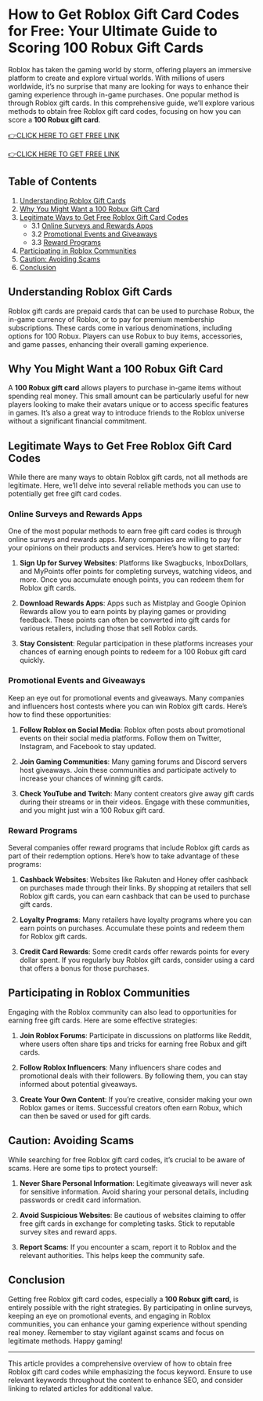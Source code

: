 # How to Get Roblox Gift Card Codes for Free: Your Ultimate Guide to Scoring 100 Robux Gift Cards

Roblox has taken the gaming world by storm, offering players an immersive platform to create and explore virtual worlds. With millions of users worldwide, it’s no surprise that many are looking for ways to enhance their gaming experience through in-game purchases. One popular method is through Roblox gift cards. In this comprehensive guide, we’ll explore various methods to obtain free Roblox gift card codes, focusing on how you can score a **100 Robux gift card**. 

[👉CLICK HERE TO GET FREE LINK](https://todaylink.site/freegiftcard/)


[👉CLICK HERE TO GET FREE LINK](https://todaylink.site/freegiftcard/)



## Table of Contents

1. [Understanding Roblox Gift Cards](#understanding-roblox-gift-cards)
2. [Why You Might Want a 100 Robux Gift Card](#why-you-might-want-a-100-robux-gift-card)
3. [Legitimate Ways to Get Free Roblox Gift Card Codes](#legitimate-ways-to-get-free-roblox-gift-card-codes)
    - 3.1 [Online Surveys and Rewards Apps](#online-surveys-and-rewards-apps)
    - 3.2 [Promotional Events and Giveaways](#promotional-events-and-giveaways)
    - 3.3 [Reward Programs](#reward-programs)
4. [Participating in Roblox Communities](#participating-in-roblox-communities)
5. [Caution: Avoiding Scams](#caution-avoiding-scams)
6. [Conclusion](#conclusion)

## Understanding Roblox Gift Cards

Roblox gift cards are prepaid cards that can be used to purchase Robux, the in-game currency of Roblox, or to pay for premium membership subscriptions. These cards come in various denominations, including options for 100 Robux. Players can use Robux to buy items, accessories, and game passes, enhancing their overall gaming experience.

## Why You Might Want a 100 Robux Gift Card

A **100 Robux gift card** allows players to purchase in-game items without spending real money. This small amount can be particularly useful for new players looking to make their avatars unique or to access specific features in games. It’s also a great way to introduce friends to the Roblox universe without a significant financial commitment.

## Legitimate Ways to Get Free Roblox Gift Card Codes

While there are many ways to obtain Roblox gift cards, not all methods are legitimate. Here, we’ll delve into several reliable methods you can use to potentially get free gift card codes.

### Online Surveys and Rewards Apps

One of the most popular methods to earn free gift card codes is through online surveys and rewards apps. Many companies are willing to pay for your opinions on their products and services. Here’s how to get started:

1. **Sign Up for Survey Websites**: Platforms like Swagbucks, InboxDollars, and MyPoints offer points for completing surveys, watching videos, and more. Once you accumulate enough points, you can redeem them for Roblox gift cards.

2. **Download Rewards Apps**: Apps such as Mistplay and Google Opinion Rewards allow you to earn points by playing games or providing feedback. These points can often be converted into gift cards for various retailers, including those that sell Roblox cards.

3. **Stay Consistent**: Regular participation in these platforms increases your chances of earning enough points to redeem for a 100 Robux gift card quickly.

### Promotional Events and Giveaways

Keep an eye out for promotional events and giveaways. Many companies and influencers host contests where you can win Roblox gift cards. Here’s how to find these opportunities:

1. **Follow Roblox on Social Media**: Roblox often posts about promotional events on their social media platforms. Follow them on Twitter, Instagram, and Facebook to stay updated.

2. **Join Gaming Communities**: Many gaming forums and Discord servers host giveaways. Join these communities and participate actively to increase your chances of winning gift cards.

3. **Check YouTube and Twitch**: Many content creators give away gift cards during their streams or in their videos. Engage with these communities, and you might just win a 100 Robux gift card.

### Reward Programs

Several companies offer reward programs that include Roblox gift cards as part of their redemption options. Here’s how to take advantage of these programs:

1. **Cashback Websites**: Websites like Rakuten and Honey offer cashback on purchases made through their links. By shopping at retailers that sell Roblox gift cards, you can earn cashback that can be used to purchase gift cards.

2. **Loyalty Programs**: Many retailers have loyalty programs where you can earn points on purchases. Accumulate these points and redeem them for Roblox gift cards.

3. **Credit Card Rewards**: Some credit cards offer rewards points for every dollar spent. If you regularly buy Roblox gift cards, consider using a card that offers a bonus for those purchases.

## Participating in Roblox Communities

Engaging with the Roblox community can also lead to opportunities for earning free gift cards. Here are some effective strategies:

1. **Join Roblox Forums**: Participate in discussions on platforms like Reddit, where users often share tips and tricks for earning free Robux and gift cards.

2. **Follow Roblox Influencers**: Many influencers share codes and promotional deals with their followers. By following them, you can stay informed about potential giveaways.

3. **Create Your Own Content**: If you’re creative, consider making your own Roblox games or items. Successful creators often earn Robux, which can then be saved or used for gift cards.

## Caution: Avoiding Scams

While searching for free Roblox gift card codes, it’s crucial to be aware of scams. Here are some tips to protect yourself:

1. **Never Share Personal Information**: Legitimate giveaways will never ask for sensitive information. Avoid sharing your personal details, including passwords or credit card information.

2. **Avoid Suspicious Websites**: Be cautious of websites claiming to offer free gift cards in exchange for completing tasks. Stick to reputable survey sites and reward apps.

3. **Report Scams**: If you encounter a scam, report it to Roblox and the relevant authorities. This helps keep the community safe.

## Conclusion

Getting free Roblox gift card codes, especially a **100 Robux gift card**, is entirely possible with the right strategies. By participating in online surveys, keeping an eye on promotional events, and engaging in Roblox communities, you can enhance your gaming experience without spending real money. Remember to stay vigilant against scams and focus on legitimate methods. Happy gaming!

---

This article provides a comprehensive overview of how to obtain free Roblox gift card codes while emphasizing the focus keyword. Ensure to use relevant keywords throughout the content to enhance SEO, and consider linking to related articles for additional value.
